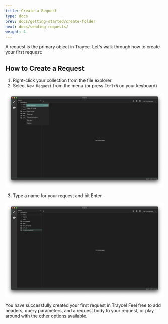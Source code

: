 ```yaml
---
title: Create a Request
type: docs
prev: docs/getting-started/create-folder
next: docs/sending-requests/
weight: 4
---
```


A request is the primary object in Trayce. Let's walk through how to create your first request:

## How to Create a Request

1. Right-click your collection from the file explorer
2. Select `New Request` from the menu (or press `Ctrl+N` on your keyboard)

![](6.png)

3. Type a name for your request and hit Enter

![](7.png)

You have successfully created your first request in Trayce! Feel free to add headers, query parameters, and a request body to your request, or play around with the other options available.

